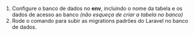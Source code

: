 1. Configure o banco de dados no **env**, incluindo o nome da tabela e os dados de acesso ao banco _(não esqueça de criar a tabela no banco)_
2. Rode o comando para subir as migrations padrões do Laravel no banco de dados.